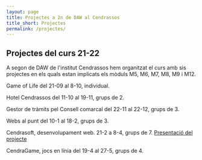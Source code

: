 ```yaml
---
layout: page
title: Projectes a 2n de DAW al Cendrassos
title_short: Projectes
permalink: /projectes/
---
```



## Projectes del curs 21-22

A segon de DAW de l'institut Cendrassos hem organitzat el curs amb sis projectes en els quals estan implicats els mòduls M5, M6, M7, M8, M9 i M12.

Game of Life  del 21-09 al 8-10, individual.

Hotel Cendrassos del 11-10 al 19-11, grups de 2.

Gestor de tràmits pel Consell comarcal del 22-11 al 22-12, grups de 3.

Webs al punt del 10-1 al 18-2, grups de 3.

Cendrasoft, desenvolupament web.  21-2 a 8-4, grups de 7. [Presentació del projecte](https://www.youtube.com/watch?v=FK995eINzjQ)

CendraGame, jocs en línia del 19-4 al 27-5, grups de 4.
